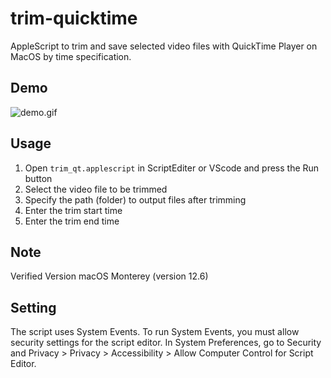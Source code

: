 # trim-quicktime
AppleScript to trim and save selected video files with QuickTime Player on MacOS by time specification.

## Demo
![demo.gif](.demofile/demo_vscode.gif)

## Usage
1. Open ```trim_qt.applescript``` in ScriptEditer or VScode and press the Run button
2. Select the video file to be trimmed
3. Specify the path (folder) to output files after trimming
4. Enter the trim start time
5. Enter the trim end time

## Note
Verified Version
macOS Monterey (version 12.6)

## Setting
The script uses System Events. 
To run System Events, you must allow security settings for the script editor. In System Preferences, go to Security and Privacy > Privacy > Accessibility > Allow Computer Control for Script Editor.